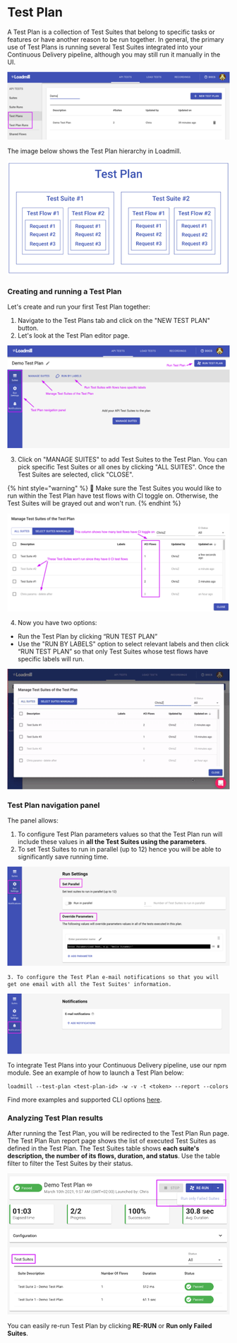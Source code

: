 # Test Plan

A Test Plan is a collection of Test Suites that belong to specific tasks or features or have another reason to be run together. In general, the primary use of Test Plans is running several Test Suites integrated into your Continuous Delivery pipeline, although you may still run it manually in the UI.

![](../.gitbook/assets/screenshot-83-.png)

The image below shows the Test Plan hierarchy in Loadmill. 

![](../.gitbook/assets/screen-shot-2021-01-19-at-17.26.24.png)

### Creating and running a Test Plan

Let's create and run your first Test Plan together:

1. Navigate to the Test Plans tab and click on the "NEW TEST PLAN" button.
2. Let's look at the Test Plan editor page.

![](../.gitbook/assets/screenshot-2021-04-05t111620.613.png)

   3. Click on "MANAGE SUITES" to add Test Suites to the Test Plan. You can pick specific Test Suites or all ones by clicking "ALL SUITES". Once the Test Suites are selected, click "CLOSE".

{% hint style="warning" %}
🧠 Make sure the Test Suites you would like to run within the Test Plan have test flows with CI toggle on. Otherwise, the Test Suites will be grayed out and won't run. 
{% endhint %}

![](../.gitbook/assets/screenshot-2021-04-05t112455.593.png)

 4. Now you have two options:

* Run the Test Plan by clicking “RUN TEST PLAN”  
* Use the "RUN BY LABELS" option to select relevant labels and then click “RUN TEST PLAN” so that only Test Suites whose test flows have specific labels will run.

![](../.gitbook/assets/ezgif.com-gif-maker-26-.gif)

### Test Plan navigation panel 

The panel allows:

1. To configure Test Plan parameters values so that the Test Plan run will include these values in **all the Test Suites using the parameters**.
2. To set Test Suites to run in parallel \(up to 12\) hence you will be able to significantly save running time.

![Test Plan Run Settings](../.gitbook/assets/screenshot-2021-04-07t162822.272.png)

    3. To configure the Test Plan e-mail notifications so that you will get one email with all the Test Suites' information.

![](../.gitbook/assets/screenshot-2021-04-07t163156.840.png)

To integrate Test Plans into your Continuous Delivery pipeline, use our npm module. See an example of how to launch a Test Plan below:

```text
loadmill --test-plan <test-plan-id> -w -v -t <token> --report --colors
```

Find more examples and supported CLI options [here](https://www.npmjs.com/package/loadmill).

### Analyzing Test Plan results

After running the Test Plan, you will be redirected to the Test Plan Run page. The Test Plan Run report page shows the list of executed Test Suites as defined in the Test Plan. The Test Suites table shows **each suite's description, the number of its flows, duration, and status**. Use the table filter to filter the Test Suites by their status.

![](../.gitbook/assets/screenshot-2021-03-10t095854.448.png)

You can easily re-run Test Plan by clicking **RE-RUN** or **Run only Failed Suites**. 

